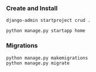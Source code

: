 
### Create and Install
```commandline
django-admin startproject crud .

python manage.py startapp home
```

### Migrations 
```commandline
python manage.py makemigrations 
python manage.py migrate 
```
